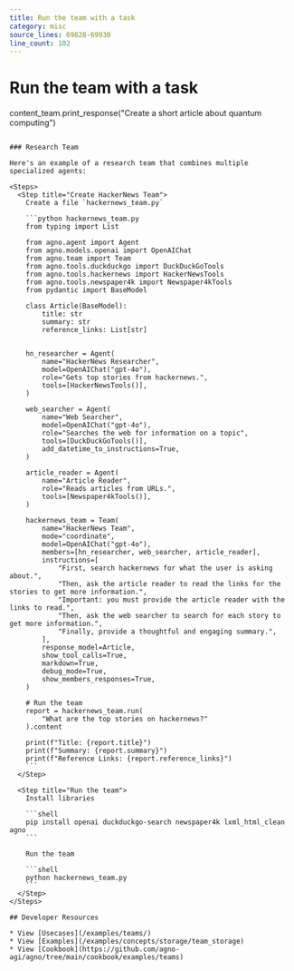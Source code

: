 ```yaml
---
title: Run the team with a task
category: misc
source_lines: 69828-69930
line_count: 102
---
```


# Run the team with a task
content_team.print_response("Create a short article about quantum computing")
```

### Research Team

Here's an example of a research team that combines multiple specialized agents:

<Steps>
  <Step title="Create HackerNews Team">
    Create a file `hackernews_team.py`

    ```python hackernews_team.py
    from typing import List

    from agno.agent import Agent
    from agno.models.openai import OpenAIChat
    from agno.team import Team
    from agno.tools.duckduckgo import DuckDuckGoTools
    from agno.tools.hackernews import HackerNewsTools
    from agno.tools.newspaper4k import Newspaper4kTools
    from pydantic import BaseModel

    class Article(BaseModel):
        title: str
        summary: str
        reference_links: List[str]


    hn_researcher = Agent(
        name="HackerNews Researcher",
        model=OpenAIChat("gpt-4o"),
        role="Gets top stories from hackernews.",
        tools=[HackerNewsTools()],
    )

    web_searcher = Agent(
        name="Web Searcher",
        model=OpenAIChat("gpt-4o"),
        role="Searches the web for information on a topic",
        tools=[DuckDuckGoTools()],
        add_datetime_to_instructions=True,
    )

    article_reader = Agent(
        name="Article Reader",
        role="Reads articles from URLs.",
        tools=[Newspaper4kTools()],
    )

    hackernews_team = Team(
        name="HackerNews Team",
        mode="coordinate",
        model=OpenAIChat("gpt-4o"),
        members=[hn_researcher, web_searcher, article_reader],
        instructions=[
            "First, search hackernews for what the user is asking about.",
            "Then, ask the article reader to read the links for the stories to get more information.",
            "Important: you must provide the article reader with the links to read.",
            "Then, ask the web searcher to search for each story to get more information.",
            "Finally, provide a thoughtful and engaging summary.",
        ],
        response_model=Article,
        show_tool_calls=True,
        markdown=True,
        debug_mode=True,
        show_members_responses=True,
    )

    # Run the team
    report = hackernews_team.run(
        "What are the top stories on hackernews?"
    ).content

    print(f"Title: {report.title}")
    print(f"Summary: {report.summary}")
    print(f"Reference Links: {report.reference_links}")
    ```
  </Step>

  <Step title="Run the team">
    Install libraries

    ```shell
    pip install openai duckduckgo-search newspaper4k lxml_html_clean agno
    ```

    Run the team

    ```shell
    python hackernews_team.py
    ```
  </Step>
</Steps>

## Developer Resources

* View [Usecases](/examples/teams/)
* View [Examples](/examples/concepts/storage/team_storage)
* View [Cookbook](https://github.com/agno-agi/agno/tree/main/cookbook/examples/teams)


